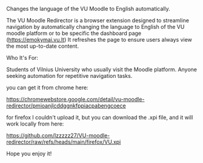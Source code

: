 Changes the language of the VU Moodle to English automatically.

The VU Moodle Redirector is a browser extension designed to streamline navigation by automatically changing the language to English of the VU moodle platform or to be specific the dashboard page (https://emokymai.vu.lt) It refreshes the page to ensure users always view the most up-to-date content.

Who It's For:

Students of Vilnius University who usually visit the Moodle platform.
Anyone seeking automation for repetitive navigation tasks.

you can get it from chrome here: 

https://chromewebstore.google.com/detail/vu-moodle-redirector/pmioanjlcddggnkfppiacpabengcoece


for firefox I couldn't upload it, but you can download the .xpi file, and it will work locally from here:


https://github.com/Izzzzz27/VU-moodle-redirector/raw/refs/heads/main/firefox/VU.xpi



Hope you enjoy it!
